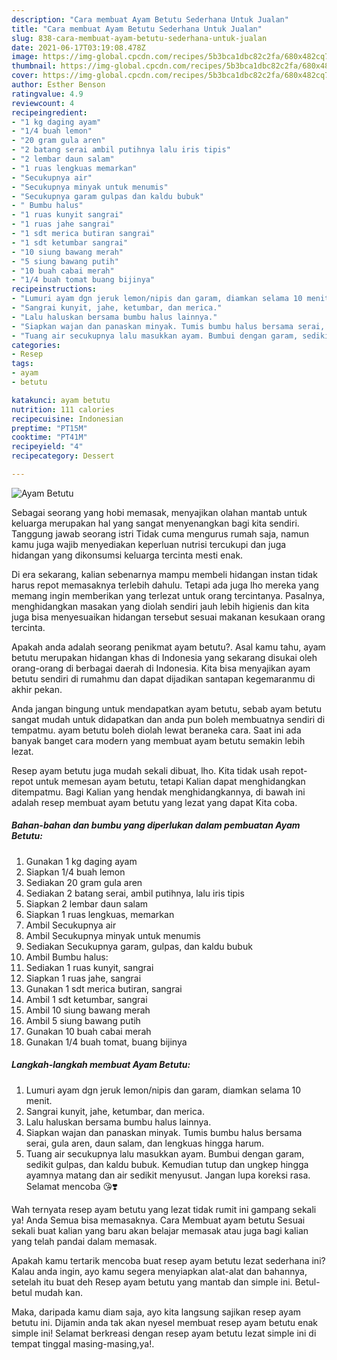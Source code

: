 ```yaml
---
description: "Cara membuat Ayam Betutu Sederhana Untuk Jualan"
title: "Cara membuat Ayam Betutu Sederhana Untuk Jualan"
slug: 838-cara-membuat-ayam-betutu-sederhana-untuk-jualan
date: 2021-06-17T03:19:08.478Z
image: https://img-global.cpcdn.com/recipes/5b3bca1dbc82c2fa/680x482cq70/ayam-betutu-foto-resep-utama.jpg
thumbnail: https://img-global.cpcdn.com/recipes/5b3bca1dbc82c2fa/680x482cq70/ayam-betutu-foto-resep-utama.jpg
cover: https://img-global.cpcdn.com/recipes/5b3bca1dbc82c2fa/680x482cq70/ayam-betutu-foto-resep-utama.jpg
author: Esther Benson
ratingvalue: 4.9
reviewcount: 4
recipeingredient:
- "1 kg daging ayam"
- "1/4 buah lemon"
- "20 gram gula aren"
- "2 batang serai ambil putihnya lalu iris tipis"
- "2 lembar daun salam"
- "1 ruas lengkuas memarkan"
- "Secukupnya air"
- "Secukupnya minyak untuk menumis"
- "Secukupnya garam gulpas dan kaldu bubuk"
- " Bumbu halus"
- "1 ruas kunyit sangrai"
- "1 ruas jahe sangrai"
- "1 sdt merica butiran sangrai"
- "1 sdt ketumbar sangrai"
- "10 siung bawang merah"
- "5 siung bawang putih"
- "10 buah cabai merah"
- "1/4 buah tomat buang bijinya"
recipeinstructions:
- "Lumuri ayam dgn jeruk lemon/nipis dan garam, diamkan selama 10 menit."
- "Sangrai kunyit, jahe, ketumbar, dan merica."
- "Lalu haluskan bersama bumbu halus lainnya."
- "Siapkan wajan dan panaskan minyak. Tumis bumbu halus bersama serai, gula aren, daun salam, dan lengkuas hingga harum."
- "Tuang air secukupnya lalu masukkan ayam. Bumbui dengan garam, sedikit gulpas, dan kaldu bubuk. Kemudian tutup dan ungkep hingga ayamnya matang dan air sedikit menyusut. Jangan lupa koreksi rasa. Selamat mencoba 😘❣️"
categories:
- Resep
tags:
- ayam
- betutu

katakunci: ayam betutu 
nutrition: 111 calories
recipecuisine: Indonesian
preptime: "PT15M"
cooktime: "PT41M"
recipeyield: "4"
recipecategory: Dessert

---
```



![Ayam Betutu](https://img-global.cpcdn.com/recipes/5b3bca1dbc82c2fa/680x482cq70/ayam-betutu-foto-resep-utama.jpg)

Sebagai seorang yang hobi memasak, menyajikan olahan mantab untuk keluarga merupakan hal yang sangat menyenangkan bagi kita sendiri. Tanggung jawab seorang istri Tidak cuma mengurus rumah saja, namun kamu juga wajib menyediakan keperluan nutrisi tercukupi dan juga hidangan yang dikonsumsi keluarga tercinta mesti enak.

Di era  sekarang, kalian sebenarnya mampu membeli hidangan instan tidak harus repot memasaknya terlebih dahulu. Tetapi ada juga lho mereka yang memang ingin memberikan yang terlezat untuk orang tercintanya. Pasalnya, menghidangkan masakan yang diolah sendiri jauh lebih higienis dan kita juga bisa menyesuaikan hidangan tersebut sesuai makanan kesukaan orang tercinta. 



Apakah anda adalah seorang penikmat ayam betutu?. Asal kamu tahu, ayam betutu merupakan hidangan khas di Indonesia yang sekarang disukai oleh orang-orang di berbagai daerah di Indonesia. Kita bisa menyajikan ayam betutu sendiri di rumahmu dan dapat dijadikan santapan kegemaranmu di akhir pekan.

Anda jangan bingung untuk mendapatkan ayam betutu, sebab ayam betutu sangat mudah untuk didapatkan dan anda pun boleh membuatnya sendiri di tempatmu. ayam betutu boleh diolah lewat beraneka cara. Saat ini ada banyak banget cara modern yang membuat ayam betutu semakin lebih lezat.

Resep ayam betutu juga mudah sekali dibuat, lho. Kita tidak usah repot-repot untuk memesan ayam betutu, tetapi Kalian dapat menghidangkan ditempatmu. Bagi Kalian yang hendak menghidangkannya, di bawah ini adalah resep membuat ayam betutu yang lezat yang dapat Kita coba.

<!--inarticleads1-->

##### Bahan-bahan dan bumbu yang diperlukan dalam pembuatan Ayam Betutu:

1. Gunakan 1 kg daging ayam
1. Siapkan 1/4 buah lemon
1. Sediakan 20 gram gula aren
1. Sediakan 2 batang serai, ambil putihnya, lalu iris tipis
1. Siapkan 2 lembar daun salam
1. Siapkan 1 ruas lengkuas, memarkan
1. Ambil Secukupnya air
1. Ambil Secukupnya minyak untuk menumis
1. Sediakan Secukupnya garam, gulpas, dan kaldu bubuk
1. Ambil  Bumbu halus:
1. Sediakan 1 ruas kunyit, sangrai
1. Siapkan 1 ruas jahe, sangrai
1. Gunakan 1 sdt merica butiran, sangrai
1. Ambil 1 sdt ketumbar, sangrai
1. Ambil 10 siung bawang merah
1. Ambil 5 siung bawang putih
1. Gunakan 10 buah cabai merah
1. Gunakan 1/4 buah tomat, buang bijinya




<!--inarticleads2-->

##### Langkah-langkah membuat Ayam Betutu:

1. Lumuri ayam dgn jeruk lemon/nipis dan garam, diamkan selama 10 menit.
1. Sangrai kunyit, jahe, ketumbar, dan merica.
1. Lalu haluskan bersama bumbu halus lainnya.
1. Siapkan wajan dan panaskan minyak. Tumis bumbu halus bersama serai, gula aren, daun salam, dan lengkuas hingga harum.
1. Tuang air secukupnya lalu masukkan ayam. Bumbui dengan garam, sedikit gulpas, dan kaldu bubuk. Kemudian tutup dan ungkep hingga ayamnya matang dan air sedikit menyusut. Jangan lupa koreksi rasa. Selamat mencoba 😘❣️




Wah ternyata resep ayam betutu yang lezat tidak rumit ini gampang sekali ya! Anda Semua bisa memasaknya. Cara Membuat ayam betutu Sesuai sekali buat kalian yang baru akan belajar memasak atau juga bagi kalian yang telah pandai dalam memasak.

Apakah kamu tertarik mencoba buat resep ayam betutu lezat sederhana ini? Kalau anda ingin, ayo kamu segera menyiapkan alat-alat dan bahannya, setelah itu buat deh Resep ayam betutu yang mantab dan simple ini. Betul-betul mudah kan. 

Maka, daripada kamu diam saja, ayo kita langsung sajikan resep ayam betutu ini. Dijamin anda tak akan nyesel membuat resep ayam betutu enak simple ini! Selamat berkreasi dengan resep ayam betutu lezat simple ini di tempat tinggal masing-masing,ya!.

